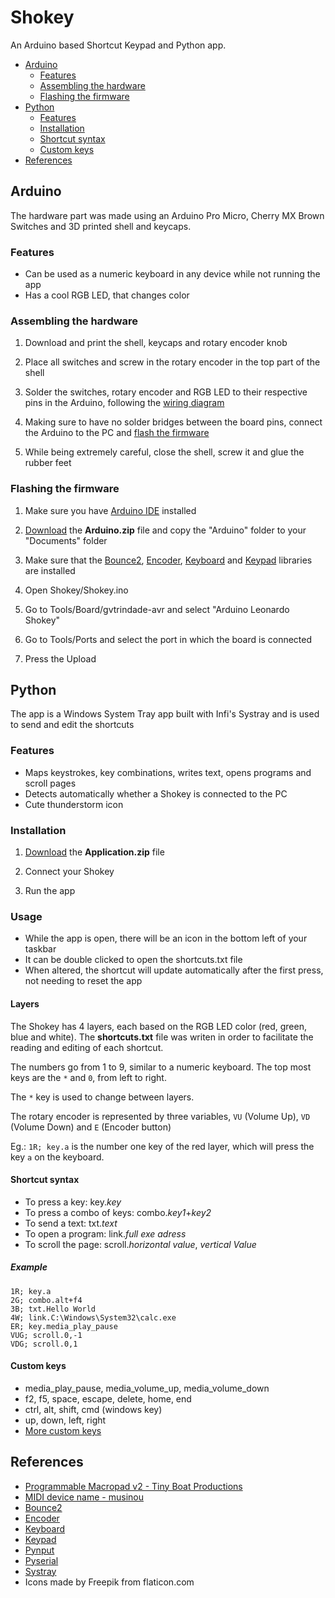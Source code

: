 # Shokey

An Arduino based Shortcut Keypad and Python app.

- [Arduino](#arduino)
  - [Features](#features)
  - [Assembling the hardware](#assemling-the-hardware)
  - [Flashing the firmware](#flashing-the-firmware)
- [Python](#python)
  - [Features](#features)
  - [Installation](#installation)
  - [Shortcut syntax](#shortcut-syntax)
  - [Custom keys](#custom-keys)
- [References](#references)


## Arduino

The hardware part was made using an Arduino Pro Micro, Cherry MX Brown Switches and 3D printed shell and keycaps.

### Features

- Can be used as a numeric keyboard in any device while not running the app
- Has a cool RGB LED, that changes color

### Assembling the hardware

1. Download and print the shell, keycaps and rotary encoder knob

2. Place all switches and screw in the rotary encoder in the top part of the shell

3. Solder the switches, rotary encoder and RGB LED to their respective pins in the Arduino, following the [wiring diagram](https://github.com/gvtrindade/Shokey/Code/Arduino/Wiring_Diagram.jpg)

4. Making sure to have no solder bridges between the board pins, connect the Arduino to the PC and [flash the firmware](#flashing-the-firmware)

5. While being extremely careful, close the shell, screw it and glue the rubber feet

### Flashing the firmware

1. Make sure you have [Arduino IDE](https://www.arduino.cc/en/software) installed

2. [Download](https://github.com/gvtrindade/Shokey/releases) the **Arduino.zip** file and copy the "Arduino" folder to your "Documents" folder

3. Make sure that the 
[Bounce2](https://www.arduino.cc/reference/en/libraries/bounce2/), 
[Encoder](https://www.arduino.cc/reference/en/libraries/encoder/), 
[Keyboard](https://www.arduino.cc/reference/en/libraries/keyboard/) and
[Keypad](https://www.arduino.cc/reference/en/libraries/keypad/) libraries are installed

4. Open Shokey/Shokey.ino

5. Go to Tools/Board/gvtrindade-avr and select "Arduino Leonardo Shokey"

6. Go to Tools/Ports and select the port in which the board is connected

7. Press the Upload

## Python

The app is a Windows System Tray app built with Infi's Systray and is used to send and edit the shortcuts

### Features

- Maps keystrokes, key combinations, writes text, opens programs and scroll pages
- Detects automatically whether a Shokey is connected to the PC
- Cute thunderstorm icon

### Installation

1. [Download](https://github.com/gvtrindade/Shokey/releases) the **Application.zip** file

2. Connect your Shokey

3. Run the app

### Usage

- While the app is open, there will be an icon in the bottom left of your taskbar
- It can be double clicked to open the shortcuts.txt file
- When altered, the shortcut will update automatically after the first press, not needing to reset the app

#### Layers

The Shokey has 4 layers, each based on the RGB LED color (red, green, blue and white). The **shortcuts.txt** file was writen in order to facilitate the reading and editing of each shortcut. 

The numbers go from 1 to 9, similar to a numeric keyboard. The top most keys are the `*` and `0`, from left to right.

The `*` key is used to change between layers.

The rotary encoder is represented by three variables, `VU` (Volume Up), `VD` (Volume Down) and `E` (Encoder button)

Eg.: `1R; key.a` is the number one key of the red layer, which will press the key `a` on the keyboard.


#### Shortcut syntax

- To press a key: key.*key*
- To press a combo of keys: combo.*key1*+*key2*
- To send a text: txt.*text*
- To open a program: link.*full exe adress*
- To scroll the page: scroll.*horizontal value*, *vertical Value*

##### Example

    1R; key.a
    2G; combo.alt+f4
    3B; txt.Hello World
    4W; link.C:\Windows\System32\calc.exe
    ER; key.media_play_pause
    VUG; scroll.0,-1
    VDG; scroll.0,1

#### Custom keys
- media_play_pause, media_volume_up, media_volume_down
- f2, f5, space, escape, delete, home, end
- ctrl, alt, shift, cmd (windows key)
- up, down, left, right
- [More custom keys](https://pynput.readthedocs.io/en/latest/keyboard.html#pynput.keyboard.Key)

## References

- [Programmable Macropad v2 - 
Tiny Boat Productions](https://www.instructables.com/Programmable-Macropad-V2/)
- [MIDI device name - musinou](http://liveelectronics.musinou.net/MIDIdeviceName.php)
- [Bounce2](https://www.arduino.cc/reference/en/libraries/bounce2/)
- [Encoder](https://www.arduino.cc/reference/en/libraries/encoder/)
- [Keyboard](https://www.arduino.cc/reference/en/libraries/keyboard/)
- [Keypad](https://www.arduino.cc/reference/en/libraries/keypad/)
- [Pynput](https://pypi.org/project/pynput/)
- [Pyserial](https://pypi.org/project/pyserial/)
- [Systray](https://github.com/Infinidat/infi.systray)
- Icons made by Freepik from flaticon.com
